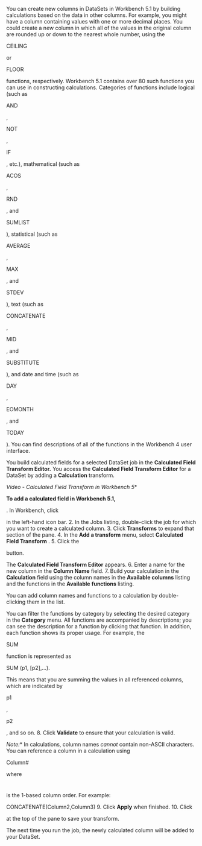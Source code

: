 

You can create new columns in DataSets in Workbench 5.1 by building calculations based on the data in other columns. For example, you might have a column containing values with one or more decimal places. You could create a new column in which all of the values in the original column are rounded up or down to the nearest whole number, using the

CEILING

or

FLOOR

functions, respectively. Workbench 5.1 contains over 80 such functions you can use in constructing calculations. Categories of functions include logical (such as

AND

,

NOT

,

IF

, etc.), mathematical (such as

ACOS

,

RND

, and

SUMLIST

), statistical (such as

AVERAGE

,

MAX

, and

STDEV

), text (such as

CONCATENATE

,

MID

, and

SUBSTITUTE

), and date and time (such as

DAY

,

EOMONTH

, and

TODAY

). You can find descriptions of all of the functions in the Workbench 4 user interface.


 You build calculated fields for a selected DataSet job in the
 **Calculated Field Transform Editor.**
 You access the
 **Calculated Field Transform Editor**
 for a DataSet by adding a
 **Calculation**
 transform.

*Video - Calculated Field Transform in Workbench 5**


**To add a calculated field in Workbench 5.1,**

. In Workbench, click

in the left-hand icon bar.
2. In the Jobs listing, double-click the job for which you want to create a calculated column.
3. Click
 **Transforms**
 to expand that section of the pane.
4. In the
 **Add a transform**
 menu, select
 **Calculated Field Transform**
 .
5. Click the

button.


 The
 **Calculated Field Transform Editor**
 appears.
6. Enter a name for the new column in the
 **Column Name**
 field.
7. Build your calculation in the
 **Calculation**
 field using the column names in the
 **Available columns**
 listing and the functions in the
 **Available**
**functions**
 listing.


 You can add column names and functions to a calculation by double-clicking them in the list.


 You can filter the functions by category by selecting the desired category in the
 **Category**
 menu. All functions are accompanied by descriptions; you can see the description for a function by clicking that function. In addition, each function shows its proper usage. For example, the

SUM

function is represented as

SUM (p1, [p2],...).

This means that you are summing the values in all referenced columns, which are indicated by

p1

,

p2

, and so on.
8. Click
 **Validate**
 to ensure that your calculation is valid.

*Note:**
 In calculations, column names
 *cannot*
 contain non-ASCII characters. You can reference a column in a calculation using

Column#

where

#

is the 1-based column order. For example:

CONCATENATE(Column2,Column3)
9. Click
 **Apply**
 when finished.
10. Click

at the top of the pane to save your transform.

The next time you run the job, the newly calculated column will be added to your DataSet.

